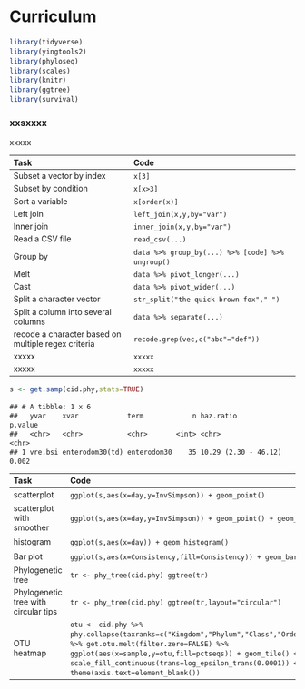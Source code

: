 Curriculum
================

``` r
library(tidyverse)
library(yingtools2)
library(phyloseq)
library(scales)
library(knitr)
library(ggtree)
library(survival)
```

### xxsxxxx

xxxxx

| Task                                                | Code                                              |
|:----------------------------------------------------|:--------------------------------------------------|
| Subset a vector by index                            | `x[3]`                                            |
| Subset by condition                                 | `x[x>3]`                                          |
| Sort a variable                                     | `x[order(x)]`                                     |
| Left join                                           | `left_join(x,y,by="var")`                         |
| Inner join                                          | `inner_join(x,y,by="var")`                        |
| Read a CSV file                                     | `read_csv(...)`                                   |
| Group by                                            | `data %>% group_by(...) %>% [code] %>% ungroup()` |
| Melt                                                | `data %>% pivot_longer(...)`                      |
| Cast                                                | `data %>% pivot_wider(...)`                       |
| Split a character vector                            | `str_split("the quick brown fox"," ")`            |
| Split a column into several columns                 | `data %>% separate(...)`                          |
| recode a character based on multiple regex criteria | `recode.grep(vec,c("abc"="def"))`                 |
| xxxxx                                               | `xxxxx`                                           |
| xxxxx                                               | `xxxxx`                                           |

``` r
s <- get.samp(cid.phy,stats=TRUE)
```

    ## # A tibble: 1 x 6
    ##   yvar    xvar            term            n haz.ratio            p.value
    ##   <chr>   <chr>           <chr>       <int> <chr>                <chr>  
    ## 1 vre.bsi enterodom30(td) enterodom30    35 10.29 (2.30 - 46.12) 0.002

| Task                                 | Code                                                                                                                                                                                                                                                                                          | Plot                                                |
|:-------------------------------------|:----------------------------------------------------------------------------------------------------------------------------------------------------------------------------------------------------------------------------------------------------------------------------------------------|:----------------------------------------------------|
| scatterplot                          | `ggplot(s,aes(x=day,y=InvSimpson)) + geom_point()`                                                                                                                                                                                                                                            | ![](curriculum_files/figure-gfm/score_table2-1.png) |
| scatterplot with smoother            | `ggplot(s,aes(x=day,y=InvSimpson)) + geom_point() + geom_smooth()`                                                                                                                                                                                                                            | ![](curriculum_files/figure-gfm/score_table2-2.png) |
| histogram                            | `ggplot(s,aes(x=day)) + geom_histogram()`                                                                                                                                                                                                                                                     | ![](curriculum_files/figure-gfm/score_table2-3.png) |
| Bar plot                             | `ggplot(s,aes(x=Consistency,fill=Consistency)) + geom_bar()`                                                                                                                                                                                                                                  | ![](curriculum_files/figure-gfm/score_table2-4.png) |
| Phylogenetic tree                    | `tr <- phy_tree(cid.phy) ggtree(tr)`                                                                                                                                                                                                                                                          | ![](curriculum_files/figure-gfm/score_table2-5.png) |
| Phylogenetic tree with circular tips | `tr <- phy_tree(cid.phy) ggtree(tr,layout="circular")`                                                                                                                                                                                                                                        | ![](curriculum_files/figure-gfm/score_table2-6.png) |
| OTU heatmap                          | `otu <- cid.phy %>% phy.collapse(taxranks=c("Kingdom","Phylum","Class","Order","Family","Genus")) %>% get.otu.melt(filter.zero=FALSE) %>% ggplot(aes(x=sample,y=otu,fill=pctseqs)) + geom_tile() + scale_fill_continuous(trans=log_epsilon_trans(0.0001)) + theme(axis.text=element_blank())` | ![](curriculum_files/figure-gfm/score_table2-7.png) |
